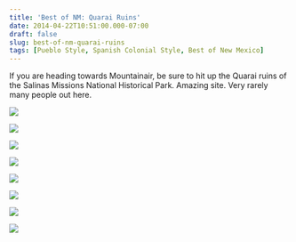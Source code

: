 ```yaml
---
title: 'Best of NM: Quarai Ruins'
date: 2014-04-22T10:51:00.000-07:00
draft: false
slug: best-of-nm-quarai-ruins
tags: [Pueblo Style, Spanish Colonial Style, Best of New Mexico]
---
```


If you are heading towards Mountainair, be sure to hit up the Quarai ruins of the Salinas Missions National Historical Park. Amazing site. Very rarely many people out here.  

![](/images/blog/legacy/DSC00637+(Large).JPG)

  

![](/images/blog/legacy/DSC00638+(Large).JPG)

  

![](/images/blog/legacy/DSC00639+(Large).JPG)

  

![](/images/blog/legacy/DSC00642+(Large).JPG)

  

![](/images/blog/legacy/DSC00644+(Large).JPG)

  

![](/images/blog/legacy/DSC00645+(Large).JPG)

  

![](/images/blog/legacy/DSC00646+(Large).JPG)

  

![](/images/blog/legacy/DSC00647+(Large).JPG)